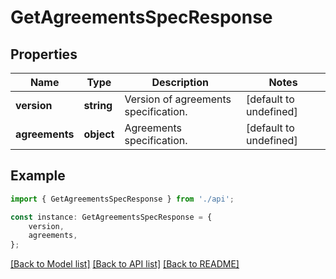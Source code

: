 # GetAgreementsSpecResponse


## Properties

Name | Type | Description | Notes
------------ | ------------- | ------------- | -------------
**version** | **string** | Version of agreements specification. | [default to undefined]
**agreements** | **object** | Agreements specification. | [default to undefined]

## Example

```typescript
import { GetAgreementsSpecResponse } from './api';

const instance: GetAgreementsSpecResponse = {
    version,
    agreements,
};
```

[[Back to Model list]](../README.md#documentation-for-models) [[Back to API list]](../README.md#documentation-for-api-endpoints) [[Back to README]](../README.md)
